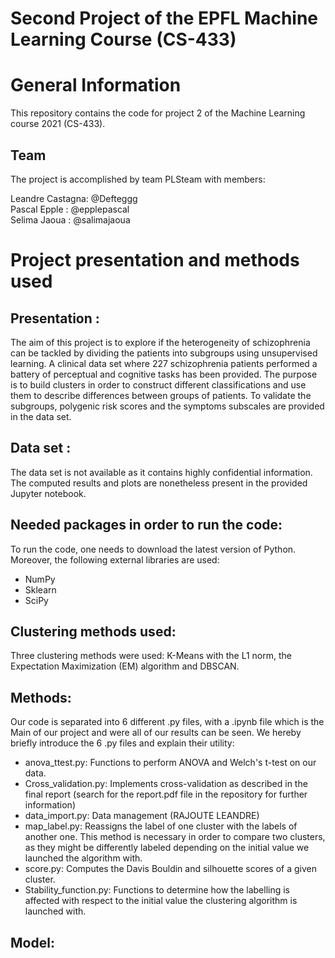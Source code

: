 # Second Project of the EPFL Machine Learning Course (CS-433)

# General Information
This repository contains the code for project 2 of the Machine Learning course 2021 (CS-433).

## Team
The project is accomplished by team PLSteam with members: 

Leandre Castagna: @Defteggg \
Pascal  Epple   : @epplepascal \
Selima  Jaoua   : @salimajaoua

# Project presentation and methods used

## Presentation : 
The aim of this project is to explore if the heterogeneity of schizophrenia can be tackled by dividing the patients into subgroups using unsupervised learning. A clinical data set where 227 schizophrenia patients performed a battery of perceptual and cognitive tasks has been provided. The purpose is to build clusters in order to construct different classifications and use them to describe differences between groups of patients. To validate the subgroups,  polygenic risk scores and the symptoms subscales are provided in the data set.

## Data set :
The data set is not available as it contains highly confidential information. The computed results and plots are nonetheless present in the provided Jupyter notebook.

## Needed packages in order to run the code:

To run the code, one needs to download the latest version of Python.
Moreover, the following external libraries are used:
- NumPy
- Sklearn
- SciPy

## Clustering methods used: 
Three clustering methods were used: K-Means with the L1 norm, the Expectation Maximization (EM) algorithm and DBSCAN.

## Methods:
Our code is separated into 6 different .py files, with a .ipynb file which is the Main of our project and were all of our results can be seen.
We hereby briefly introduce the 6 .py files and explain their utility:

- anova_ttest.py:
Functions to perform ANOVA and Welch's t-test on our data.
- Cross_validation.py:
Implements cross-validation as described in the final report (search for the report.pdf file in the repository for further information)
- data_import.py:
Data management (RAJOUTE LEANDRE)
- map_label.py:
Reassigns the label of one cluster with the labels of another one. This method is necessary in order to compare two clusters, as they might be differently labeled depending on the initial value we launched the algorithm with.
- score.py:
Computes the Davis Bouldin and silhouette scores of a given cluster.
- Stability_function.py:
Functions to determine how the labelling is affected with respect to the initial value the clustering algorithm is launched with.

## Model:







